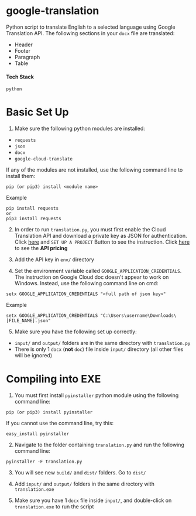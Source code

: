 # google-translation
Python script to translate English to a selected language using Google Translation API. The following sections in your `docx` file are translated:
- Header
- Footer
- Paragraph
- Table

#### Tech Stack
`python`

# Basic Set Up
1. Make sure the following python modules are installed:
- `requests`
- `json`
- `docx`
- `google-cloud-translate`

If any of the modules are not installed, use the following command line to install them:
```
pip (or pip3) install <module name>
```
Example
```
pip install requests
or
pip3 install requests
```

2. In order to run `translation.py`, you must first enable the Cloud Translation API and download a private key as JSON for authentication. Click [here](https://cloud.google.com/translate/docs/quickstart-client-libraries#client-libraries-install-python) and `SET UP A PROJECT` Button to see the instruction. Click [here](https://cloud.google.com/translate/pricing) to see the **API pricing**

3. Add the API key in `env/` directory 

4. Set the environment variable called `GOOGLE_APPLICATION_CREDENTIALS`. The instruction on Google Cloud doc doesn't appear to work on Windows. Instead, use the following command line on cmd:
```
setx GOOGLE_APPLICATION_CREDENTIALS "<full path of json key>"
```
Example
```
setx GOOGLE_APPLICATION_CREDENTIALS "C:\Users\username\Downloads\[FILE_NAME].json"
```

5. Make sure you have the following set up correctly:
- `input/` and `output/` folders are in the same directory with `translation.py`
- There is only 1 `docx` (**not** `doc`) file inside `input/` directory (all other files will be ignored)

# Compiling into EXE
1. You must first install `pyinstaller` python module using the following command line:
```
pip (or pip3) install pyinstaller
```
If you cannot use the command line, try this:
```
easy_install pyinstaller
```

2. Navigate to the folder containing `translation.py` and run the following command line:
```
pyinstaller -F translation.py
```

3. You will see new `build/` and `dist/` folders. Go to `dist/`

4. Add `input/` and `output/` folders in the same directory with `translation.exe`

5. Make sure you have 1 `docx` file inside `input/`, and double-click on `translation.exe` to run the script